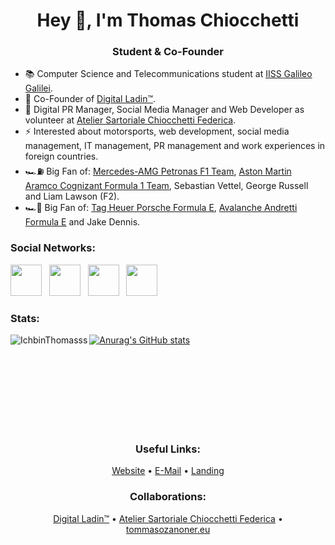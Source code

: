 <!-- Header -->
<h1 align="center">Hey 👋, I'm Thomas Chiocchetti</h1>
<h3 align="center">Student & Co-Founder</h1>

<!-- Bio -->
- 📚 Computer Science and Telecommunications student at <a href="http://iisgalilei.eu">IISS Galileo Galilei</a>.
- 🌱 Co-Founder of <a href="https://digital-ladin.com?utm_source=thomaschiocchetti_github&utm_medium=link&utm_campaign=collaborations-campaign">Digital Ladin&trade;</a>.
- 💼 Digital PR Manager, Social Media Manager and Web Developer as volunteer at <a href="https://sartoriatelierfc.com?utm_source=thomaschiocchetti_github&utm_medium=link&utm_campaign=collaborations-campaign">Atelier Sartoriale Chiocchetti Federica</a>.
- ⚡ Interested about motorsports, web development, social media management, IT management, PR management and work experiences in foreign countries.
- 🏎⛽ Big Fan of: <a href="https://mercedesamgf1.com">Mercedes-AMG Petronas F1 Team</a>, <a href="https://astonmartinf1.com">Aston Martin Aramco Cognizant Formula 1 Team</a>, Sebastian Vettel, George Russell and Liam Lawson (F2).
- 🏎🔋 Big Fan of: <a href="https://motorsports.porsche.com/international/en/category/formulae">Tag Heuer Porsche Formula E</a>, <a href="https://www.andrettiautosport.com/">Avalanche Andretti Formula E</a> and Jake Dennis.

<!-- Social Networks -->
<h3 align="left">Social Networks:</h3>
<a href="https://www.instagram.com/thomaschiocchetti" target="_blank"><img src="https://cdn2.iconfinder.com/data/icons/social-icons-33/128/Instagram-1024.png" width="50px" height="50px"></a>&nbsp;&nbsp;
<a href="https://linkedin.com/in/chiocchetti" target="_blank"><img src="https://cdn2.iconfinder.com/data/icons/social-media-2285/512/1_Linkedin_unofficial_colored_svg-1024.png" width="50px" height="50px"></a>&nbsp;&nbsp;
<a href="https://twitch.tv/ichbinthomasss" target="_blank"><img src="https://cdn4.iconfinder.com/data/icons/logos-and-brands/512/343_Twitch_logo-1024.png" width="50px" height="50px"></a>&nbsp;&nbsp;
<a href="https://t.me/thomaschiocchetti" target="_blank"><img src="https://cdn3.iconfinder.com/data/icons/social-icons-33/512/Telegram-1024.png" width="50px" height="50px"></a>

<!-- Github related things -->
<br>
<div class="github-related-things">
<h3 align="left">Stats:</h3>

[![Anurag's GitHub stats](https://github-readme-stats.vercel.app/api?username=IchbinThomasss)](https://github.com/anuraghazra/github-readme-stats) &nbsp; <img align="left" src="https://github-readme-stats.vercel.app/api/top-langs?username=IchbinThomasss&show_icons=true&locale=en&layout=compact" alt="IchbinThomasss"/>
</div>
<br><br><br><br><br><br><br>
<!-- Useful Links -->
<div class="useful-links">
<h3 align="center">Useful Links:</h3>
<p align="center"><a href="https://thomaschiocchetti.de?utm_source=github&utm_medium=link&utm_campaign=social-campaign">Website</a> • <a href="mailto:info@thomaschiocchetti.de">E-Mail</a> • <a href="https://thomaschiocchetti.de/landing">Landing</a></p>
</div>
<!-- Collaborations -->
<h3 align="center">Collaborations:</h3>
<p align="center"><a href="https://digital-ladin.com?utm_source=thomaschiocchetti_github&utm_medium=link&utm_campaign=collaborations-campaign">Digital Ladin&trade;</a> • <a href="https://sartoriatelierfc.com?utm_source=thomaschiocchetti_github&utm_medium=link&utm_campaign=collaborations-campaign">Atelier Sartoriale Chiocchetti Federica</a> • <a href="https://tommasozanoner.eu?utm_source=thomaschiocchetti_github&utm_medium=link&utm_campaign=collaborations-campaign">tommasozanoner.eu</a></p>
